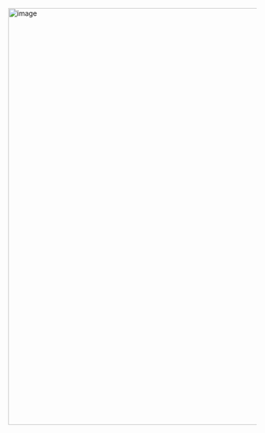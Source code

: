<img width="847" alt="image" src="https://user-images.githubusercontent.com/112325990/218599989-56360095-55ef-41b4-838b-0e3dd6eb9fed.png">
